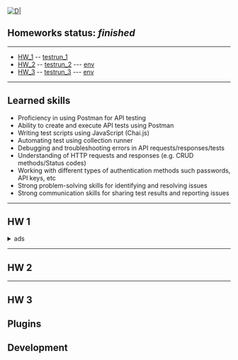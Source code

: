 [![D|](https://lentux-informatica.com/wp-content/uploads/2018/05/postman-logo.png)](https://www.postman.com/)
## __Homeworks status:__ _finished_
---
-  [HW_1](#hw_1)
-- [testrun_1][hw1test_link]
- [HW_2](#hw_2)
-- [testrun_2][hw2test_link]
--- [env][hw2env_link]
- [HW_3](#hw_3)
  -- [testrun_3][hw3test_link]
 --- [env][hw3env_link]
--- 

## Learned skills

-   Proficiency in using Postman for API testing 
-   Ability to create and execute API tests using Postman 
-   Writing test scripts using JavaScript (Chai.js)
-   Automating test using collection runner
-   Debugging and troubleshooting errors in API requests/responses/tests
-   Understanding of HTTP requests and responses (e.g. CRUD methods/Status codes)
-   Working with different types of authentication methods such passwords, API keys, etc
-   Strong problem-solving skills for identifying and resolving issues
-   Strong communication skills for sharing test results and reporting issues

---

## HW 1 <a name="hw_1"></a>

<details>
<summary>ads</summary>
<pre>asdas</pre>
</details>

---
## HW 2 <a name="hw_2"></a>
---
## HW 3 <a name="hw_3"></a>



## Plugins


## Development




[//]: # (Reference links)
   [hw1test_link]: <https://github.com/Foxive/Postman/tree/main/Postman.HW_1.postman_test_run.json>
   [hw2test_link]: <https://github.com/Foxive/Postman/tree/main/Postman.HW_2.postman_test_run.json>
   [hw2env_link]: <https://github.com/Foxive/Postman/tre/main/HW_2.postman_environment.json>
   [hw3test_link]: <https://github.com/Foxive/Postman/tree/main/Postman.HW_3.postman_test_run.json>
   [hw3env_link]: <https://github.com/Foxive/Postman/tre/main/HW_3.postman_environment.json>
